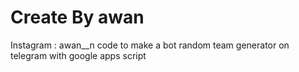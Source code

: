 # Create By awan
Instagram : awan__n
code to make a bot random team generator on telegram with google apps script
